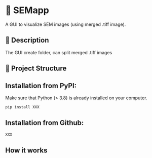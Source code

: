 # 📘 SEMapp

A GUI to visualize SEM images (using merged .tiff image). 

## 🧪 Description

The GUI create folder, can split merged .tiff images


## 📂 Project Structure

## Installation from PyPI:

Make sure that Python (> 3.8) is already installed on your computer.

```bash
pip install XXX
```

## Installation from Github:

```bash
XXX
```
## How it works

